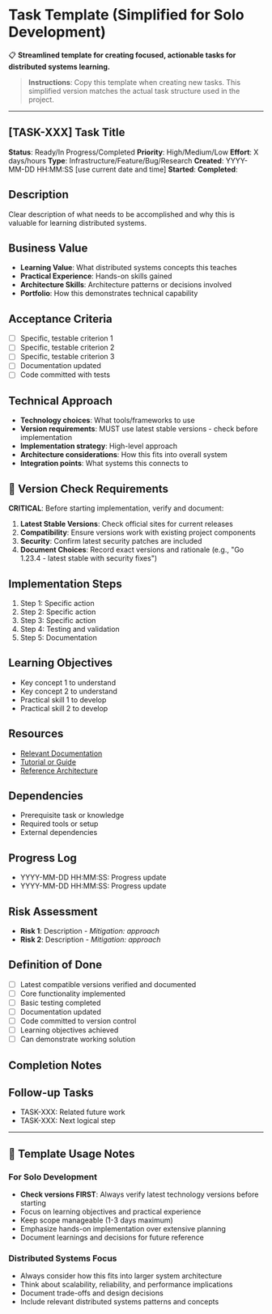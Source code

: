 # Task Template (Simplified for Solo Development)

📋 **Streamlined template for creating focused, actionable tasks for distributed systems learning.**

> **Instructions**: Copy this template when creating new tasks. This simplified version matches the actual task structure used in the project.

---

## [TASK-XXX] Task Title

**Status**: Ready/In Progress/Completed
**Priority**: High/Medium/Low
**Effort**: X days/hours
**Type**: Infrastructure/Feature/Bug/Research
**Created**: YYYY-MM-DD HH:MM:SS [use current date and time]
**Started**: 
**Completed**: 

## Description
Clear description of what needs to be accomplished and why this is valuable for learning distributed systems.

## Business Value
- **Learning Value**: What distributed systems concepts this teaches
- **Practical Experience**: Hands-on skills gained
- **Architecture Skills**: Architecture patterns or decisions involved
- **Portfolio**: How this demonstrates technical capability

## Acceptance Criteria
- [ ] Specific, testable criterion 1
- [ ] Specific, testable criterion 2
- [ ] Specific, testable criterion 3
- [ ] Documentation updated
- [ ] Code committed with tests

## Technical Approach
- **Technology choices**: What tools/frameworks to use
- **Version requirements**: MUST use latest stable versions - check before implementation
- **Implementation strategy**: High-level approach
- **Architecture considerations**: How this fits into overall system
- **Integration points**: What systems this connects to

## 🔄 Version Check Requirements
**CRITICAL**: Before starting implementation, verify and document:
1. **Latest Stable Versions**: Check official sites for current releases
2. **Compatibility**: Ensure versions work with existing project components
3. **Security**: Confirm latest security patches are included
4. **Document Choices**: Record exact versions and rationale (e.g., "Go 1.23.4 - latest stable with security fixes")

## Implementation Steps
1. Step 1: Specific action
2. Step 2: Specific action
3. Step 3: Specific action
4. Step 4: Testing and validation
5. Step 5: Documentation

## Learning Objectives
- Key concept 1 to understand
- Key concept 2 to understand
- Practical skill 1 to develop
- Practical skill 2 to develop

## Resources
- [Relevant Documentation](link)
- [Tutorial or Guide](link)
- [Reference Architecture](link)

## Dependencies
- Prerequisite task or knowledge
- Required tools or setup
- External dependencies

## Progress Log
<!-- Update as work progresses using the current date and time -->
- YYYY-MM-DD HH:MM:SS: Progress update
- YYYY-MM-DD HH:MM:SS: Progress update

## Risk Assessment
- **Risk 1**: Description - *Mitigation: approach*
- **Risk 2**: Description - *Mitigation: approach*

## Definition of Done
- [ ] Latest compatible versions verified and documented
- [ ] Core functionality implemented
- [ ] Basic testing completed
- [ ] Documentation updated
- [ ] Code committed to version control
- [ ] Learning objectives achieved
- [ ] Can demonstrate working solution

## Completion Notes
<!-- Add notes upon completion -->

## Follow-up Tasks
- TASK-XXX: Related future work
- TASK-XXX: Next logical step

---

## 📝 Template Usage Notes

### For Solo Development
- **Check versions FIRST**: Always verify latest technology versions before starting
- Focus on learning objectives and practical experience
- Keep scope manageable (1-3 days maximum)
- Emphasize hands-on implementation over extensive planning
- Document learnings and decisions for future reference

### Distributed Systems Focus
- Always consider how this fits into larger system architecture
- Think about scalability, reliability, and performance implications
- Document trade-offs and design decisions
- Include relevant distributed systems patterns and concepts
